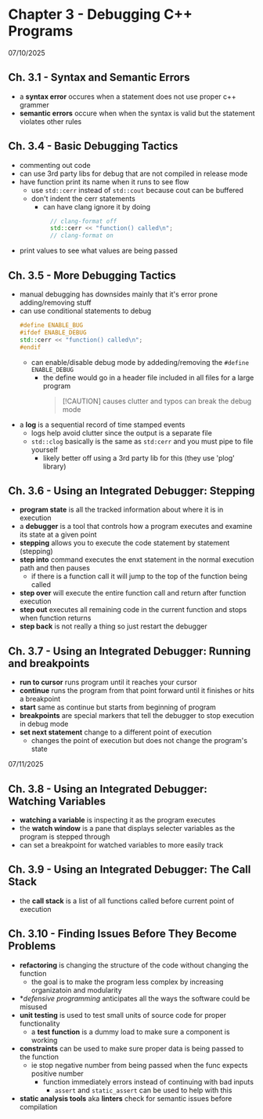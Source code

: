 # Chapter 3 - Debugging C++ Programs

07/10/2025
## Ch. 3.1 - Syntax and Semantic Errors
- a **syntax error** occures when a statement does not use proper c++ grammer
- **semantic errors** occure when when the syntax is valid but the statement violates other rules


## Ch. 3.4 - Basic Debugging Tactics
- commenting out code
- can use 3rd party libs for debug that are not compiled in release mode
- have function print its name when it runs to see flow
  - use ```std::cerr``` instead of ```std::cout``` because cout can be buffered
  - don't indent the cerr statements
    - can have clang ignore it by doing
      ```c++
        // clang-format off
        std::cerr << "function() called\n";
        // clang-format on
        ```
- print values to see what values are being passed


## Ch. 3.5 - More Debugging Tactics
- manual debugging has downsides mainly that it's error prone adding/removing stuff
- can use conditional statements to debug
  ```c++
  #define ENABLE_BUG
  #ifdef ENABLE_DEBUG
  std::cerr << "function() called\n";
  #endif
  ```
  - can enable/disable debug mode by addeding/removing the ```#define ENABLE_DEBUG```
    - the define would go in a header file included in all files for a large program
      >[!CAUTION] causes clutter and typos can break the debug mode
- a **log** is a sequential record of time stamped events
  - logs help avoid clutter since the output is a separate file
  - ```std::clog``` basically is the same as ```std:cerr``` and you must pipe to file yourself
    - likely better off using a 3rd party lib for this (they use 'plog' library)


## Ch. 3.6 - Using an Integrated Debugger: Stepping
- **program state** is all the tracked information about where it is in execution
- a **debugger** is a tool that controls how a program executes and examine its state at a given point
- **stepping** allows you to execute the code statement by statement (stepping)
- **step into** command executes the enxt statement in the normal execution path and then pauses
  - if there is a function call it will jump to the top of the function being called
- **step over** will execute the entire function call and return after function execution
- **step out** executes all remaining code in the current function and stops when function returns
- **step back** is not really a thing so just restart the debugger


## Ch. 3.7 - Using an Integrated Debugger: Running and breakpoints
- **run to cursor** runs program until it reaches your cursor
- **continue** runs the program from that point forward until it finishes or hits a breakpoint
- **start** same as continue but starts from beginning of program
- **breakpoints** are special markers that tell the debugger to stop execution in debug mode
- **set next statement** change to a different point of execution
  - changes the point of execution but does not change the program's state


07/11/2025
## Ch. 3.8 - Using an Integrated Debugger: Watching Variables
- **watching a variable** is inspecting it as the program executes
- the **watch window** is a pane that displays selecter variables as the program is stepped through
- can set a breakpoint for watched variables to more easily track


## Ch. 3.9 - Using an Integrated Debugger: The Call Stack
- the **call stack** is a list of all functions called before current point of execution

## Ch. 3.10 - Finding Issues Before They Become Problems
- **refactoring** is changing the structure of the code without changing the function
  - the goal is to make the program less complex by increasing organizatoin and modularity
- **defensive programming* anticipates all the ways the software could be misused
- **unit testing** is used to test small units of source code for proper functionality
  - a **test function** is a dummy load to make sure a component is working
- **constraints** can be used to make sure proper data is being passed to the function
  - ie stop negative number from being passed when the func expects positive number
    - function immediately errors instead of continuing with bad inputs
      - ```assert``` and ```static_assert``` can be used to help with this
- **static analysis tools** aka **linters** check for semantic issues before compilation

